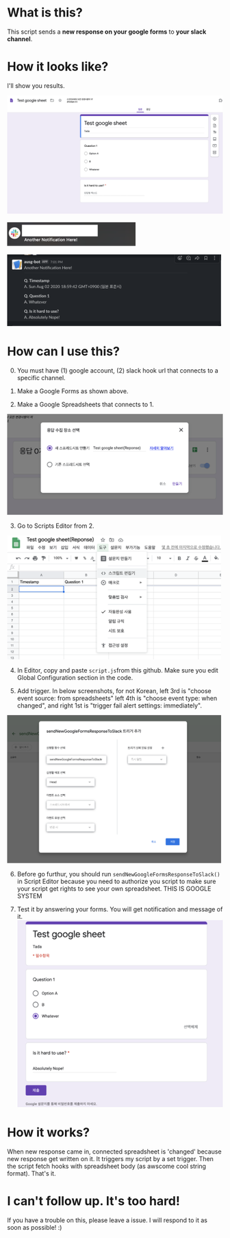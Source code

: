 # What is this?

This script sends a **new response on your google forms** to **your slack channel**.

# How it looks like?

I'll show you results.

<img src="https://github.com/roeniss/google-forms-response-to-slack/blob/master/imgs/1%20create%20google%20forms.png?raw=true" witdh="500px" alt="google forms example"/>

<br />

<br />

<img src="https://github.com/roeniss/google-forms-response-to-slack/blob/master/imgs/6%20notification%20example.png?raw=true" width="300px" alt="slack notification example" />

<br />

<br />

<img src="https://github.com/roeniss/google-forms-response-to-slack/blob/master/imgs/7%20slack%20message%20example.png?raw=true" width="500px" alt="slack message example"/>

# How can I use this?

0. You must have (1) google account, (2) slack hook url that connects to a specific channel.

1. Make a Google Forms as shown above.

2. Make a Google Spreadsheets that connects to 1.

<img src="https://github.com/roeniss/google-forms-response-to-slack/blob/master/imgs/2%20collect%20response%20using%20google%20spreadsheets.png?raw=true" witdh="300px" alt="collect response using google spreadsheets">

3. Go to Scripts Editor from 2.

<img src="https://github.com/roeniss/google-forms-response-to-slack/blob/master/imgs/3%20goto%20scripts%20editor%20from%20spreadsheets.png?raw=true" width="500px" alt="goto scripts editor from spreadsheets">

4. In Editor, copy and paste `script.js`from this github. Make sure you edit Global Configuration section in the code.

5. Add trigger. In below screenshots, for not Korean, left 3rd is "choose event source: from spreadsheets" left 4th is "choose event type: when changed", and right 1st is "trigger fail alert settings: immediately".

<img src="https://github.com/roeniss/google-forms-response-to-slack/blob/master/imgs/4%20add%20trigger%20after%20editing%20scripts.png?raw=true" width="500px" alt="add trigger after editing scripts">

6. Before go furthur, you should run `sendNewGoogleFormsResponseToSlack()` in Script Editor because you need to authorize you script to make sure your script get rights to see your own spreadsheet. THIS IS GOOGLE SYSTEM

7. Test it by answering your forms. You will get notification and message of it. <img src="https://github.com/roeniss/google-forms-response-to-slack/blob/master/imgs/5%20answer%20forms.png?raw=true" width="500px" alt="answer forms">

# How it works?

When new response came in, connected spreadsheet is 'changed' because new response get written on it. It triggers my script by a set trigger. Then the script fetch hooks with spreadsheet body (as awscome cool string format). That's it.

# I can't follow up. It's too hard!

If you have a trouble on this, please leave a issue. I will respond to it as soon as possible! :)
